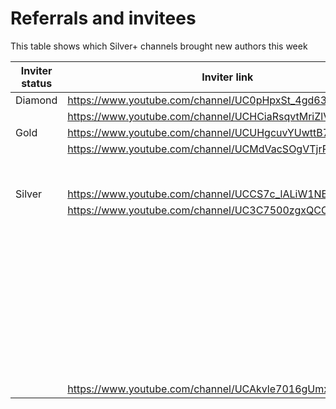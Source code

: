 # Referrals and invitees

This table shows which Silver+ channels brought new authors this week

| Inviter status | Inviter link | Channel ID | Link YT | Status |
| --- | --- | --- | --- | --- |
| Diamond | https://www.youtube.com/channel/UC0pHpxSt_4gd63WylQL0cVQ | 44254 | https://www.youtube.com/channel/UC7mKZzgos8WTgWyvMHP_c8w | Rejected |
|  | https://www.youtube.com/channel/UCHCiaRsqvtMriZlVxYMP5ig | 47429 | https://www.youtube.com/channel/UCuK3OFoIMfGDb8h8JXz0heg | Rejected |
| Gold | https://www.youtube.com/channel/UCUHgcuvYUwttB7hD0qjCf_A | 49243 | https://www.youtube.com/channel/UC5wV-TzbVtdygquxtcTo4jA | Bronze |
|  | https://www.youtube.com/channel/UCMdVacSOgVTjrRiRU1D1RTg | 62730 | https://www.youtube.com/channel/UCxArclMH5rIsUj8yyiMIzvw | Bronze |
|  |  |  | https://www.youtube.com/channel/UC-ncmniRAMywzndZhEYpH_w | Opted Out |
| Silver | https://www.youtube.com/channel/UCCS7c_lALiW1NBUqpzC2C4A | 34266 | https://www.youtube.com/channel/UCzmLftl-jInBPwDrvxUIfaw | Rejected |
|  | https://www.youtube.com/channel/UC3C7500zgxQCCO4G-iKDI_A | 51557 | https://www.youtube.com/channel/UCBpvfcuHZQc30SO4040q-xg | Rejected |
|  |  |  | https://www.youtube.com/channel/UCrMpcxjuP2jw8MJPDlFLynA | Bronze |
|  |  |  | https://www.youtube.com/channel/UCYsctFaQL_aURSiJrIW-AUw | Rejected |
|  |  |  | https://www.youtube.com/channel/UCw59SHDWmob8n6J840SCa3A | Rejected |
|  |  |  | https://www.youtube.com/channel/UC02ykfNVkL3YjwO2RV0harA | Bronze |
|  |  |  | https://www.youtube.com/channel/UC6xulAPVGUhXs5DIHjSJD-Q | Rejected |
|  |  |  | https://www.youtube.com/channel/UCsFFDbYH3nl3ypciH_Ujwyg | Rejected |
|  |  |  | https://www.youtube.com/channel/UCkH1m-n4XZWp6leYsRO_Q_Q | Rejected |
|  |  |  | https://www.youtube.com/channel/UCjjR8je9MhTmKZ1Km8Tbimw | Bronze |
|  |  |  | https://www.youtube.com/channel/UC91BRtWjwI7Duq_43y4Vhrg | Bronze |
|  |  |  | https://www.youtube.com/channel/UCIidNLc27mOKmoQmvaqN-nQ | Bronze |
|  | https://www.youtube.com/channel/UCAkvle7016gUmxIqMH45qkw | 44819 | https://www.youtube.com/channel/UC-gN8KP7yBrnE3QJUzrjqKw | Rejected |
